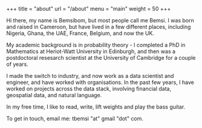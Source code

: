 +++
title = "about"
url = "/about"
menu = "main"
weight = 50
+++

Hi there, my name is Bemsibom, but most people call me Bemsi. I was
born and raised in Cameroon, but have lived in a few different places,
 including Nigeria, Ghana, the UAE, France, Belgium, and now the UK.

My academic background is in probability theory - I completed a PhD
in Mathematics at Heriot-Watt University in Edinburgh, and then was a 
postdoctoral resesarch scientist at the University of Cambridge for a 
couple of years.

I made the switch to industry, and now work as a data scientist and 
engineer, and have worked with organisations. In the past few years, I 
have worked on projects across the data stack, involving financial data, 
geospatial data, and natural language.

In my free time, I like to read, write, lift weights and play the bass guitar.

To get in touch, email me: tbemsi "at" gmail "dot" com.